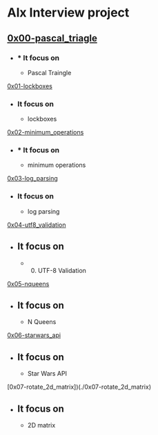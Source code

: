 # Alx Interview project

## [0x00-pascal_triagle](https://github.com/jabez-abija2399/alx-interview/tree/main/0x00-pascal_triangle)
* ### * It focus on 
	* Pascal Traingle

[0x01-lockboxes](https://github.com/jabez-abija2399/alx-interview/tree/main/0x01-lockboxes)
* ### It focus on 
	* lockboxes

[0x02-minimum_operations](https://github.com/jabez-abija2399/alx-interview/tree/main/0x02-minimum_operations)
* ### * It focus on 
	* minimum operations

[0x03-log_parsing](https://github.com/jabez-abija2399/alx-interview/tree/main/0x03-log_parsing)
* ### It focus on 
	* log parsing

[0x04-utf8_validation](https://github.com/jabez-abija2399/alx-interview/tree/main/0x04-utf8_validation)
* ## It focus on 
	* 0. UTF-8 Validation 

[0x05-nqueens](./0x05-nqueens)	
* ## It focus on
	* N Queens

[0x06-starwars_api](./0x06-starwars_api)
* ## It focus on
  	* Star Wars API	

[0x07-rotate_2d_matrix])(./0x07-rotate_2d_matrix) 
* ## It focus on 
	* 2D matrix